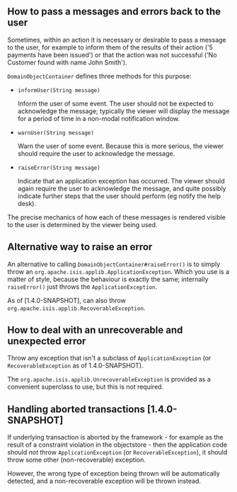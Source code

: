 How to pass a messages and errors back to the user
--------------------------------------------------

Sometimes, within an action it is necessary or desirable to pass a
message to the user, for example to inform them of the results of their
action ('5 payments have been issued') or that the action was not
successful ('No Customer found with name John Smith').

`DomainObjectContainer` defines three methods for this purpose:

-   `informUser(String message)`

    Inform the user of some event. The user should not be expected to
    acknowledge the message; typically the viewer will display the
    message for a period of time in a non-modal notification window.

-   `warnUser(String message)`

    Warn the user of some event. Because this is more serious, the
    viewer should require the user to acknowledge the message.

-   `raiseError(String message)`

    Indicate that an application exception has occurred. The viewer
    should again require the user to acknowledge the message, and quite
    possibly indicate further steps that the user should perform (eg
    notify the help desk).


The precise mechanics of how each of these messages is rendered visible
to the user is determined by the viewer being used.


Alternative way to raise an error
---------------------------------

An alternative to calling `DomainObjectContainer#raiseError()` <!--(see ?)-->
is to simply throw an `org.apache.isis.applib.ApplicationException`. Which
you use is a matter of style, because the behaviour is exactly the same; internally `raiseError()` just throws the `ApplicationException`.

As of [1.4.0-SNAPSHOT], can also throw `org.apache.isis.applib.RecoverableException`.


How to deal with an unrecoverable and unexpected error
------------------------------------------------------

Throw any exception that isn't a subclass of `ApplicationException` (or `RecoverableException` as of 1.4.0-SNAPSHOT).

The `org.apache.isis.applib.UnrecoverableException` is provided as a convenient superclass to use, but this is not required.


Handling aborted transactions [1.4.0-SNAPSHOT]
-----------------------------

If underlying transaction is aborted by the framework - for example as the result of a constraint violation in the objectstore - then the application code should *not* throw `ApplicationException` (or `RecoverableException`), it should throw some other (non-recoverable) exception.

However, the wrong type of exception being thrown will be automatically detected, and a non-recoverable exception will be thrown instead.